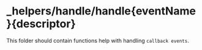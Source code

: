 # _helpers/handle/handle{eventName}{descriptor}
This folder should contain functions help with handling `callback events`.
